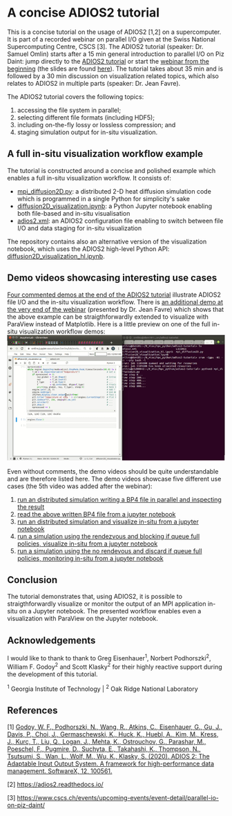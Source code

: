 # A concise ADIOS2 tutorial

This is a concise tutorial on the usage of ADIOS2 [1,2] on a supercomputer. It is part of a recorded webinar on parallel I/O given at the Swiss National Supercomputing Centre, CSCS [3]. The ADIOS2 tutorial (speaker: Dr. Samuel Omlin) starts after a 15 min general introduction to parallel I/O on Piz Daint: jump directly to the [ADIOS2 tutorial](https://youtu.be/gl_vIfjvTkc?t=1087) or start the [webinar from the beginning](https://www.youtube.com/watch?v=gl_vIfjvTkc) (the slides are found [here](parallel_io_webinar_with_ADIOS2_tutorial.pdf)). The tutorial takes about 35 min and is followed by a 30 min discussion on visualization related topics, which also relates to ADIOS2 in multiple parts (speaker: Dr. Jean Favre).

The ADIOS2 tutorial covers the following topics:
1. accessing the file system in parallel;
2. selecting different file formats (including HDF5);
3. including on-the-fly lossy or lossless compression; and
4. staging simulation output for in-situ visualization.

## A full in-situ visualization workflow example

The tutorial is constructed around a concise and polished example which enables a full in-situ visualization workflow. It consists of:
- [mpi_diffusion2D.py](example/mpi_diffusion2D.py): a distributed 2-D heat diffusion simulation code which is programmed in a single Python for simplicity's sake
- [diffusion2D_visualization.ipynb](example/diffusion2D_visualization.ipynb): a Python Jupyter notebook enabling both file-based and in-situ visualisation
- [adios2.xml](example/adios2.xml): an ADIOS2 configuration file enabling to switch between file I/O and data staging for in-situ visualization

The repository contains also an alternative version of the visualization notebook, which uses the ADIOS2 high-level Python API: [diffusion2D_visualization_hl.ipynb](example/diffusion2D_visualization_hl.ipynb).

## Demo videos showcasing interesting use cases

[Four commented demos at the end of the ADIOS2 tutorial](https://youtu.be/gl_vIfjvTkc?t=2487) illustrate ADIOS2 file I/O and the in-situ visualization workflow. There is [an additional demo at the very end of the webinar](https://youtu.be/gl_vIfjvTkc?t=4971) (presented by Dr. Jean Favre) which shows that the above example can be straigthforwardly extended to visualize with ParaView instead of Matplotlib. Here is a little preview on one of the full in-situ visualization workflow demos:
![in-situ visualization preview](insitu_preview.gif)

Even without comments, the demo videos should be quite understandable and are therefore listed here. The demo videos showcase five different use cases (the 5th video was added after the webinar):
1. [run an distributed simulation writing a BP4 file in parallel and inspecting the result](demos/1_adios2_bp4_write_parallel.mp4)
2. [read the above written BP4 file from a jupyter notebook](demos/2_adios2_bp4_read_and_visu.mp4)
3. [run an distributed simulation and visualize in-situ from a jupyter notebook](demos/3_adios2_sst_read_write_and_visu.mp4)
4. [run a simulation using the rendezvous and blocking if queue full policies, visualize in-situ from a jupyter notebook](demos/4_adios2_sst_read_write_and_visu_singleproc_block_queue5.mp4)
5. [run a simulation using the no rendevous and discard if queue full policies, monitoring in-situ from a jupyter notebook](demos/5_adios2_sst_read_write_and_monitoring_singleproc_discard_rendevous0.mp4)

## Conclusion

The tutorial demonstrates that, using ADIOS2, it is possible to straigthforwardly visualize or monitor the output of an MPI application in-situ on a Jupyter notebook. The presented workflow enables even a visualization with ParaView on the Jupyter notebook.

## Acknowledgements

I would like to thank to thank to Greg Eisenhauer<sup>1</sup>, Norbert Podhorszki<sup>2</sup>, William F. Godoy<sup>2</sup> and Scott Klasky<sup>2</sup> for their highly reactive support during the development of this tutorial.

<sup>1</sup> Georgia Institute of Technology | <sup>2</sup> Oak Ridge National Laboratory

## References

\[1\] [Godoy, W. F., Podhorszki, N., Wang, R., Atkins, C., Eisenhauer, G., Gu, J., Davis, P., Choi, J., Germaschewski, K., Huck, K., Huebl, A., Kim, M., Kress, J., Kurc, T., Liu, Q., Logan, J., Mehta, K., Ostrouchov, G., Parashar, M., Poeschel, F., Pugmire, D., Suchyta, E., Takahashi, K., Thompson, N., Tsutsumi, S., Wan, L., Wolf, M., Wu, K., Klasky, S. (2020). ADIOS 2: The Adaptable Input Output System. A framework for high-performance data management. SoftwareX, 12, 100561.](https://doi.org/10.1016/j.softx.2020.100561)

[2] https://adios2.readthedocs.io/

[3] https://www.cscs.ch/events/upcoming-events/event-detail/parallel-io-on-piz-daint/

